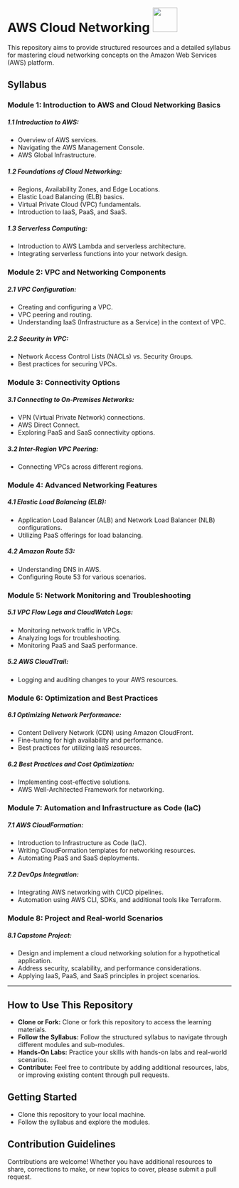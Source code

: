 # AWS Cloud Networking <img src="https://upload.wikimedia.org/wikipedia/commons/thumb/9/93/Amazon_Web_Services_Logo.svg/225px-Amazon_Web_Services_Logo.svg.png" width="55">

This repository aims to provide structured resources and a detailed syllabus for mastering cloud networking concepts on the Amazon Web Services (AWS) platform.

## Syllabus

### Module 1: Introduction to AWS and Cloud Networking Basics

##### 1.1 **Introduction to AWS:**

- Overview of AWS services.
- Navigating the AWS Management Console.
- AWS Global Infrastructure.

##### 1.2 **Foundations of Cloud Networking:**

- Regions, Availability Zones, and Edge Locations.
- Elastic Load Balancing (ELB) basics.
- Virtual Private Cloud (VPC) fundamentals.
- Introduction to IaaS, PaaS, and SaaS.

##### 1.3 **Serverless Computing:**

- Introduction to AWS Lambda and serverless architecture.
- Integrating serverless functions into your network design.

### Module 2: VPC and Networking Components

##### 2.1 **VPC Configuration:**

- Creating and configuring a VPC.
- VPC peering and routing.
- Understanding IaaS (Infrastructure as a Service) in the context of VPC.

##### 2.2 **Security in VPC:**

- Network Access Control Lists (NACLs) vs. Security Groups.
- Best practices for securing VPCs.

### Module 3: Connectivity Options

##### 3.1 **Connecting to On-Premises Networks:**

- VPN (Virtual Private Network) connections.
- AWS Direct Connect.
- Exploring PaaS and SaaS connectivity options.

##### 3.2 **Inter-Region VPC Peering:**

- Connecting VPCs across different regions.

### Module 4: Advanced Networking Features

##### 4.1 **Elastic Load Balancing (ELB):**

- Application Load Balancer (ALB) and Network Load Balancer (NLB) configurations.
- Utilizing PaaS offerings for load balancing.

##### 4.2 **Amazon Route 53:**

- Understanding DNS in AWS.
- Configuring Route 53 for various scenarios.

### Module 5: Network Monitoring and Troubleshooting

##### 5.1 **VPC Flow Logs and CloudWatch Logs:**

- Monitoring network traffic in VPCs.
- Analyzing logs for troubleshooting.
- Monitoring PaaS and SaaS performance.

##### 5.2 **AWS CloudTrail:**

- Logging and auditing changes to your AWS resources.

### Module 6: Optimization and Best Practices

##### 6.1 **Optimizing Network Performance:**

- Content Delivery Network (CDN) using Amazon CloudFront.
- Fine-tuning for high availability and performance.
- Best practices for utilizing IaaS resources.

##### 6.2 **Best Practices and Cost Optimization:**

- Implementing cost-effective solutions.
- AWS Well-Architected Framework for networking.

### Module 7: Automation and Infrastructure as Code (IaC)

##### 7.1 **AWS CloudFormation:**

- Introduction to Infrastructure as Code (IaC).
- Writing CloudFormation templates for networking resources.
- Automating PaaS and SaaS deployments.

##### 7.2 **DevOps Integration:**

- Integrating AWS networking with CI/CD pipelines.
- Automation using AWS CLI, SDKs, and additional tools like Terraform.

### Module 8: Project and Real-world Scenarios

##### 8.1 **Capstone Project:**

- Design and implement a cloud networking solution for a hypothetical application.
- Address security, scalability, and performance considerations.
- Applying IaaS, PaaS, and SaaS principles in project scenarios.

---

## How to Use This Repository

- **Clone or Fork:** Clone or fork this repository to access the learning materials.
- **Follow the Syllabus:** Follow the structured syllabus to navigate through different modules and sub-modules.
- **Hands-On Labs:** Practice your skills with hands-on labs and real-world scenarios.
- **Contribute:** Feel free to contribute by adding additional resources, labs, or improving existing content through pull requests.

## Getting Started

- Clone this repository to your local machine.
- Follow the syllabus and explore the modules.

## Contribution Guidelines

Contributions are welcome! Whether you have additional resources to share, corrections to make, or new topics to cover, please submit a pull request.
